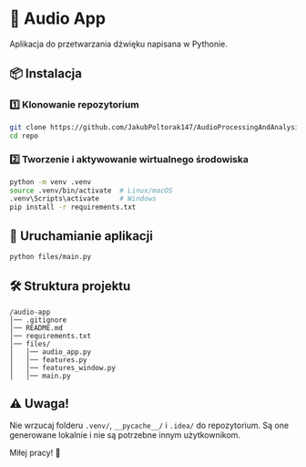 # 🎵 Audio App

Aplikacja do przetwarzania dźwięku napisana w Pythonie.

## 📦 Instalacja

### 1️⃣ Klonowanie repozytorium

```sh
git clone https://github.com/JakubPoltorak147/AudioProcessingAndAnalysisProject1.git
cd repo
```

### 2️⃣ Tworzenie i aktywowanie wirtualnego środowiska

```sh
python -m venv .venv
source .venv/bin/activate  # Linux/macOS
.venv\Scripts\activate     # Windows
pip install -r requirements.txt
```

## 🚀 Uruchamianie aplikacji

```sh
python files/main.py
```

## 🛠 Struktura projektu
```
/audio-app
│── .gitignore
│── README.md
│── requirements.txt
│── files/
│   │── audio_app.py
│   │── features.py
│   │── features_window.py
│   │── main.py
```

## ⚠️ Uwaga!
Nie wrzucaj folderu `.venv/`, `__pycache__/` i `.idea/` do repozytorium. Są one generowane lokalnie i nie są potrzebne innym użytkownikom.

Miłej pracy! 🚀

